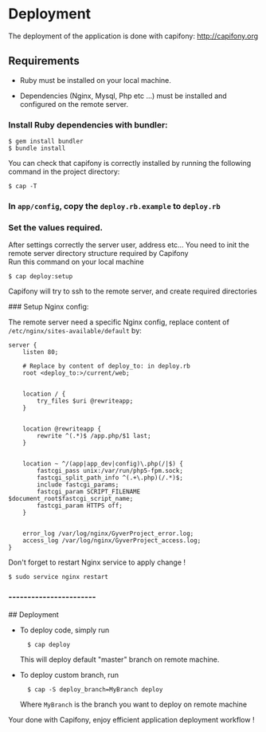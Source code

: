 # Deployment

The deployment of the application is done with capifony: http://capifony.org


## Requirements

- Ruby must be installed on your local machine.

- Dependencies (Nginx, Mysql, Php etc ...) must be installed and configured on the remote server.


### Install Ruby dependencies with bundler:

    $ gem install bundler
    $ bundle install

You can check that capifony is correctly installed by running the following
command in the project directory:

    $ cap -T

### In `app/config`, copy the `deploy.rb.example` to `deploy.rb`

### Set the values required.

After settings correctly the server user, address etc... You need to init the remote server directory structure required by Capifony  
Run this command on your local machine

    $ cap deploy:setup
     
Capifony will try to ssh to the remote server, and create required directories

### Setup Nginx config:  

The remote server need a specific Nginx config, 
replace content of `/etc/nginx/sites-available/default` by:

    server {
        listen 80;
        
        # Replace by content of deploy_to: in deploy.rb
        root <deploy_to:>/current/web;
        
    
        location / {
            try_files $uri @rewriteapp;
        }
        
    
        location @rewriteapp {
            rewrite ^(.*)$ /app.php/$1 last;
        }
        
    
        location ~ ^/(app|app_dev|config)\.php(/|$) {
            fastcgi_pass unix:/var/run/php5-fpm.sock;
            fastcgi_split_path_info ^(.+\.php)(/.*)$;
            include fastcgi_params;
            fastcgi_param SCRIPT_FILENAME $document_root$fastcgi_script_name;
            fastcgi_param HTTPS off;
        }
        
    
        error_log /var/log/nginx/GyverProject_error.log;
        access_log /var/log/nginx/GyverProject_access.log;
    }

Don't forget to restart Nginx service to apply change !

    $ sudo service nginx restart

### -----------------------


## Deployment

- To deploy code, simply run

        $ cap deploy
    
    This will deploy default "master" branch on remote machine.

- To deploy custom branch, run

        $ cap -S deploy_branch=MyBranch deploy
        
    Where `MyBranch` is the branch you want to deploy on remote machine
    
Your done with Capifony, enjoy efficient application deployment workflow !

